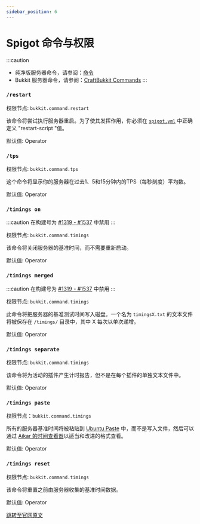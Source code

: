 ```yaml
---
sidebar_position: 6
---
```


# Spigot 命令与权限

:::caution
- 纯净版服务器命令，请参阅：[命令](https://minecraft.fandom.com/zh/wiki/%E5%91%BD%E4%BB%A4)
- Bukkit 服务器命令，请参阅：[CraftBukkit Commands](https://www.spigotmc.org/wiki/spigot-commands/)
:::

### `/restart`

权限节点: `bukkit.command.restart`

该命令将尝试执行服务器重启。为了使其发挥作用，你必须在 [`spigot.yml`](spigot-configuration.md) 中正确定义 "restart-script "值。

默认值: Operator

### `/tps`

权限节点: `bukkit.command.tps`

这个命令将显示你的服务器在过去1、5和15分钟内的TPS（每秒刻度）平均数。

默认值: Operator

### `/timings on`

:::caution
在构建号为 [#1319 - #1537](http://www.spigotmc.org/wiki/disabled-timings-on-command/) 中禁用
:::

权限节点: `bukkit.command.timings`

该命令将关闭服务器的基准时间，而不需要重新启动。

默认值: Operator

### `/timings merged`

:::caution
在构建号为 [#1319 - #1537](http://www.spigotmc.org/wiki/disabled-timings-on-command/) 中禁用
:::

权限节点: `bukkit.command.timings`

此命令将把服务器的基准测试时间写入磁盘。一个名为 `timingsX.txt` 的文本文件将被保存在 `/timings/` 目录中，其中 X 每次以单次递增。

默认值: Operator

### `/timings separate`

权限节点: `bukkit.command.timings`

该命令将为活动的插件产生计时报告，但不是在每个插件的单独文本文件中。

默认值: Operator

### `/timings paste`

权限节点：`bukkit.command.timings`

所有的服务器基准时间将被粘贴到 [Ubuntu Paste](http://paste.ubuntu.com/) 中，而不是写入文件，然后可以通过 [Aikar 的时间查看器](http://www.aikar.co/timings.php)以适当和改进的格式查看。

默认值: Operator

### `/timings reset`

权限节点: `bukkit.command.timings`

该命令将重置之前由服务器收集的基准时间数据。

默认值: Operator

[跳转至官网原文](https://www.spigotmc.org/wiki/spigot-commands/)